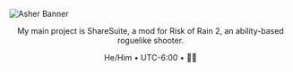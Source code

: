 ![Asher Banner](https://i.imgur.com/V4DkbU4.png)

<p align="center">My main project is ShareSuite, a mod for Risk of Rain 2, an ability-based roguelike shooter.

<p align="center">He/Him • UTC-6:00 • 🏳️‍🌈

